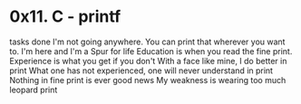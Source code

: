 # 0x11. C - printf
tasks done 
 I'm not going anywhere. You can print that wherever you want to. I'm here and I'm a Spur for life
Education is when you read the fine print. Experience is what you get if you don't
With a face like mine, I do better in print
What one has not experienced, one will never understand in print
Nothing in fine print is ever good news
My weakness is wearing too much leopard print
